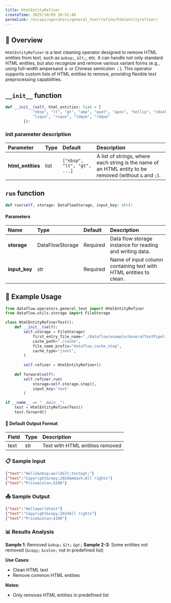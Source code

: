 ```yaml
---
title: HtmlEntityRefiner
createTime: 2025/10/09 16:52:48
permalink: /en/api/operators/general_text/refine/htmlentityrefiner/
---
```


## 📘 Overview

`HtmlEntityRefiner` is a text cleaning operator designed to remove HTML entities from text, such as `&nbsp;`, `&lt;`, etc. It can handle not only standard HTML entities, but also recognize and remove various variant forms (e.g., using full-width ampersand `＆` or Chinese semicolon `；`). This operator supports custom lists of HTML entities to remove, providing flexible text preprocessing capabilities.

## `__init__` function

```python
def __init__(self, html_entities: list = [
            "nbsp", "lt", "gt", "amp", "quot", "apos", "hellip", "ndash", "mdash", 
            "lsquo", "rsquo", "ldquo", "rdquo"
        ]):
```

### init parameter description

| Parameter | Type | Default | Description |
| :--- | :--- | :--- | :--- |
| **html_entities** | list | `["nbsp", "lt", "gt", ...]` | A list of strings, where each string is the name of an HTML entity to be removed (without `&` and `;`). |

## `run` function

```python
def run(self, storage: DataFlowStorage, input_key: str):
```

#### Parameters

| Name | Type | Default | Description |
| :--- | :--- | :--- | :--- |
| **storage** | DataFlowStorage | Required | Data flow storage instance for reading and writing data. |
| **input_key** | str | Required | Name of input column containing text with HTML entities to clean. |

## 🧠 Example Usage

```python
from dataflow.operators.general_text import HtmlEntityRefiner
from dataflow.utils.storage import FileStorage

class HtmlEntityRefinerTest():
    def __init__(self):
        self.storage = FileStorage(
            first_entry_file_name="./dataflow/example/GeneralTextPipeline/html_entity_test_input.jsonl",
            cache_path="./cache",
            file_name_prefix="dataflow_cache_step",
            cache_type="jsonl",
        )
        
        self.refiner = HtmlEntityRefiner()
        
    def forward(self):
        self.refiner.run(
            storage=self.storage.step(),
            input_key='text'
        )

if __name__ == "__main__":
    test = HtmlEntityRefinerTest()
    test.forward()
```

#### 🧾 Default Output Format

| Field | Type | Description |
| :--- | :---- | :---------- |
| text | str | Text with HTML entities removed |

### 📋 Sample Input

```json
{"text":"Hello&nbsp;world&lt;test&gt;"}
{"text":"Copyright&copy;2024&mdash;All rights"}
{"text":"Price&colon;$100"}
```

### 📤 Sample Output

```json
{"text":"Helloworldtest"}
{"text":"Copyright&copy;2024All rights"}
{"text":"Price&colon;$100"}
```

### 📊 Results Analysis

**Sample 1**: Removed `&nbsp;` `&lt;` `&gt;`
**Sample 2-3**: Some entities not removed (`&copy;` `&colon;` not in predefined list)

**Use Cases**:
- Clean HTML text
- Remove common HTML entities

**Notes**:
- Only removes HTML entities in predefined list
